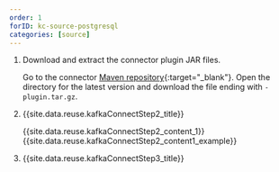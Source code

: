```yaml
---
order: 1
forID: kc-source-postgresql
categories: [source]
---
```


1. Download and extract the connector plugin JAR files.

    Go to the connector [Maven repository](https://repo1.maven.org/maven2/io/debezium/debezium-connector-postgres){:target="_blank"}. Open the directory for the latest version and download the file ending with `-plugin.tar.gz`.


2. {{site.data.reuse.kafkaConnectStep2_title}}

    {{site.data.reuse.kafkaConnectStep2_content_1}}
    {{site.data.reuse.kafkaConnectStep2_content1_example}}

3. {{site.data.reuse.kafkaConnectStep3_title}}